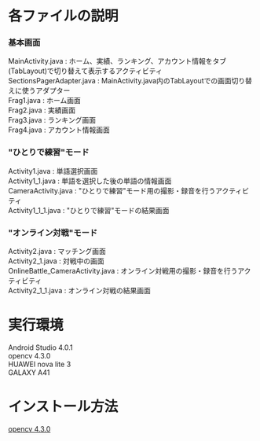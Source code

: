 # 各ファイルの説明
### 基本画面
MainActivity.java : ホーム、実績、ランキング、アカウント情報をタブ(TabLayout)で切り替えて表示するアクティビティ  
SectionsPagerAdapter.java : MainActivity.java内のTabLayoutでの画面切り替えに使うアダプター  
Frag1.java : ホーム画面  
Frag2.java : 実績画面  
Frag3.java : ランキング画面  
Frag4.java : アカウント情報画面  
### "ひとりで練習"モード
Activity1.java : 単語選択画面  
Activity1_1.java : 単語を選択した後の単語の情報画面  
CameraActivity.java : "ひとりで練習"モード用の撮影・録音を行うアクティビティ  
Activity1_1_1.java : "ひとりで練習"モードの結果画面  
### "オンライン対戦"モード
Activity2.java : マッチング画面  
Activity2_1.java : 対戦中の画面  
OnlineBattle_CameraActivity.java : オンライン対戦用の撮影・録音を行うアクティビティ  
Activity2_1_1.java : オンライン対戦の結果画面  

# 実行環境
Android Studio 4.0.1  
opencv 4.3.0  
HUAWEI nova lite 3  
GALAXY A41  

# インストール方法  
[opencv 4.3.0](https://sourceforge.net/projects/opencvlibrary/files/4.3.0/opencv-4.3.0-android-sdk.zip/download)  
